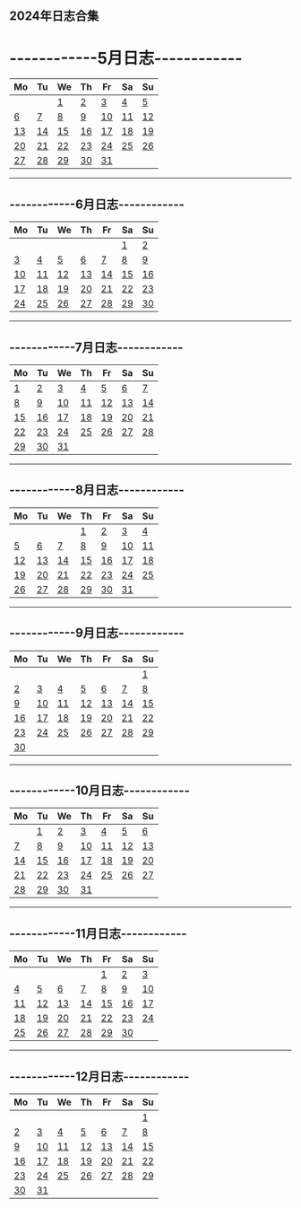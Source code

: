 **2024年日志合集**
--------------
# ------------5月日志------------   

| Mo | Tu | We | Th | Fr | Sa | Su |
|----|----|----|----|----|----|----|
|    |    |  [1]() |  [2]() |  [3]() |  [4]() |  [5]() |
|  [6]() |  [7]() |  [8]() |  [9]() | [10]() | [11]() | [12]() |
| [13]() | [14]() | [15]() | [16](/环评/日记/2024/5.16.md) | [17](/环评/日记/2024/5.17.md) | [18](/环评/日记/2024/5.18.md) | [19](/环评/日记/2024/5.19.md) |
| [20]() | [21]() | [22]() | [23]() | [24]() | [25]() | [26]() |
| [27]() | [28]() | [29]() | [30]() | [31]() |    |    |
--------------
**------------6月日志------------**    
--------------
| Mo | Tu | We | Th | Fr | Sa | Su |
|----|----|----|----|----|----|----|
|    |    |    |    |    |  [1]() |  [2]() |
|  [3]() |  [4]() |  [5]() |  [6]() |  [7]() |  [8]() |  [9]() |
| [10]() | [11]() | [12]() | [13]() | [14]() | [15]() | [16]() |
| [17]() | [18]() | [19]() | [20]() | [21]() | [22]() | [23]() |
| [24]() | [25]() | [26]() | [27]() | [28]() | [29]() | [30]() |
--------------
**------------7月日志------------**   
--------------
| Mo | Tu | We | Th | Fr | Sa | Su |
|----|----|----|----|----|----|----|
|  [1]() |  [2]() |  [3]() |  [4]() |  [5]() |  [6]() |  [7]() |
|  [8]() |  [9]() | [10]() | [11]() | [12]() | [13]() | [14]() |
| [15]() | [16]() | [17]() | [18]() | [19]() | [20]() | [21]() |
| [22]() | [23]() | [24]() | [25]() | [26]() | [27]() | [28]() |
| [29]() | [30]() | [31]() |    |    |    |    |
--------------
**------------8月日志------------** 
--------------  
| Mo | Tu | We | Th | Fr | Sa | Su |
|----|----|----|----|----|----|----|
|    |    |    |  [1]() |  [2]() |  [3]() |  [4]() |
|  [5]() |  [6]() |  [7]() |  [8]() |  [9]() | [10]() | [11]() |
| [12]() | [13]() | [14]() | [15]() | [16]() | [17]() | [18]() |
| [19]() | [20]() | [21]() | [22]() | [23]() | [24]() | [25]() |
| [26]() | [27]() | [28]() | [29]() | [30]() | [31]() |    |
--------------
**------------9月日志------------**    
--------------
| Mo | Tu | We | Th | Fr | Sa | Su |
|----|----|----|----|----|----|----|
|    |    |    |    |    |    |  [1]() |
|  [2]() |  [3]() |  [4]() |  [5]() |  [6]() |  [7]() |  [8]() |
|  [9]() | [10]() | [11]() | [12]() | [13]() | [14]() | [15]() |
| [16]() | [17]() | [18]() | [19]() | [20]() | [21]() | [22]() |
| [23]() | [24]() | [25]() | [26]() | [27]() | [28]() | [29]() |
| [30]() |    |    |    |    |    |    |
--------------
**------------10月日志------------** 
--------------  
| Mo | Tu | We | Th | Fr | Sa | Su |
|----|----|----|----|----|----|----|
|    |  [1]() |  [2]() |  [3]() |  [4]() |  [5]() |  [6]() |
|  [7]() |  [8]() |  [9]() | [10]() | [11]() | [12]() | [13]() |
| [14]() | [15]() | [16]() | [17]() | [18]() | [19]() | [20]() |
| [21]() | [22]() | [23]() | [24]() | [25]() | [26]() | [27]() |
| [28]() | [29]() | [30]() | [31]() |    |    |    |
--------------
**------------11月日志------------**   
--------------
| Mo | Tu | We | Th | Fr | Sa | Su |
|----|----|----|----|----|----|----|
|    |    |    |    |  [1]() |  [2]() |  [3]() |
|  [4]() |  [5]() |  [6]() |  [7]() |  [8]() |  [9]() | [10]() |
| [11]() | [12]() | [13]() | [14]() | [15]() | [16]() | [17]() |
| [18]() | [19]() | [20]() | [21]() | [22]() | [23]() | [24]() |
| [25]() | [26]() | [27]() | [28]() | [29]() | [30]() |    |
--------------
**------------12月日志------------**
--------------   
| Mo | Tu | We | Th | Fr | Sa | Su |
|----|----|----|----|----|----|----|
|    |    |    |    |    |    |  [1]() |
|  [2]() |  [3]() |  [4]() |  [5]() |  [6]() |  [7]() |  [8]() |
|  [9]() | [10]() | [11]() | [12]() | [13]() | [14]() | [15]() |
| [16]() | [17]() | [18]() | [19]() | [20]() | [21]() | [22]() |
| [23]() | [24]() | [25]() | [26]() | [27]() | [28]() | [29]() |
| [30]() | [31]() |    |    |    |    |    |

